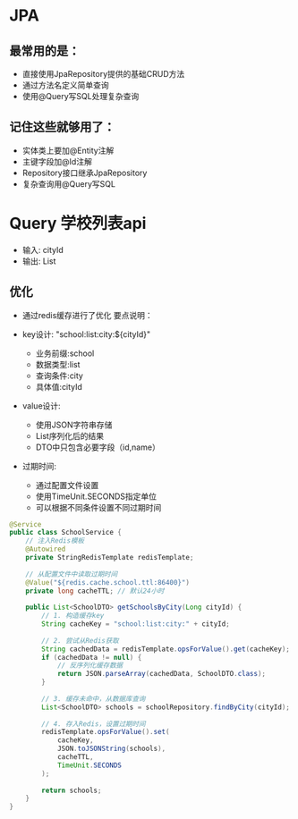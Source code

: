 # JPA
## 最常用的是：
* 直接使用JpaRepository提供的基础CRUD方法
* 通过方法名定义简单查询
* 使用@Query写SQL处理复杂查询
## 记住这些就够用了：
* 实体类上要加@Entity注解
* 主键字段加@Id注解
* Repository接口继承JpaRepository
* 复杂查询用@Query写SQL

# Query 学校列表api
* 输入: cityId
* 输出: List<school>

## 优化
* 通过redis缓存进行了优化
要点说明：
* key设计: "school:list:city:${cityId}"
    * 业务前缀:school
    * 数据类型:list
    * 查询条件:city
    * 具体值:cityId
* value设计:
    * 使用JSON字符串存储
    * List<SchoolDTO>序列化后的结果
    * DTO中只包含必要字段（id,name）

* 过期时间:
    * 通过配置文件设置
    * 使用TimeUnit.SECONDS指定单位
    * 可以根据不同条件设置不同过期时间
```java
@Service
public class SchoolService {
    // 注入Redis模板
    @Autowired
    private StringRedisTemplate redisTemplate;
    
    // 从配置文件中读取过期时间
    @Value("${redis.cache.school.ttl:86400}")
    private long cacheTTL; // 默认24小时
    
    public List<SchoolDTO> getSchoolsByCity(Long cityId) {
        // 1. 构造缓存key
        String cacheKey = "school:list:city:" + cityId;
        
        // 2. 尝试从Redis获取
        String cachedData = redisTemplate.opsForValue().get(cacheKey);
        if (cachedData != null) {
            // 反序列化缓存数据
            return JSON.parseArray(cachedData, SchoolDTO.class);
        }
        
        // 3. 缓存未命中，从数据库查询
        List<SchoolDTO> schools = schoolRepository.findByCity(cityId);
        
        // 4. 存入Redis，设置过期时间
        redisTemplate.opsForValue().set(
            cacheKey,
            JSON.toJSONString(schools),
            cacheTTL,
            TimeUnit.SECONDS
        );
        
        return schools;
    }
}
```